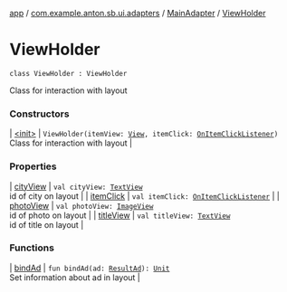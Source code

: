 [app](../../../index.md) / [com.example.anton.sb.ui.adapters](../../index.md) / [MainAdapter](../index.md) / [ViewHolder](./index.md)

# ViewHolder

`class ViewHolder : ViewHolder`

Class for interaction with layout

### Constructors

| [&lt;init&gt;](-init-.md) | `ViewHolder(itemView: `[`View`](https://developer.android.com/reference/android/view/View.html)`, itemClick: `[`OnItemClickListener`](../-on-item-click-listener.md)`)`<br>Class for interaction with layout |

### Properties

| [cityView](city-view.md) | `val cityView: `[`TextView`](https://developer.android.com/reference/android/widget/TextView.html)<br>id of city on layout |
| [itemClick](item-click.md) | `val itemClick: `[`OnItemClickListener`](../-on-item-click-listener.md) |
| [photoView](photo-view.md) | `val photoView: `[`ImageView`](https://developer.android.com/reference/android/widget/ImageView.html)<br>id of photo on layout |
| [titleView](title-view.md) | `val titleView: `[`TextView`](https://developer.android.com/reference/android/widget/TextView.html)<br>id of title on layout |

### Functions

| [bindAd](bind-ad.md) | `fun bindAd(ad: `[`ResultAd`](../../../com.example.anton.sb.data/-result-ad/index.md)`): `[`Unit`](https://kotlinlang.org/api/latest/jvm/stdlib/kotlin/-unit/index.html)<br>Set information about ad in layout |

